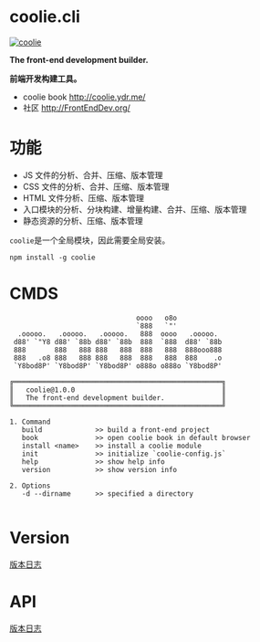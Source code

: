 # coolie.cli
[![coolie](https://img.shields.io/npm/v/coolie.svg?style=flat)](https://www.npmjs.com/package/coolie)

__The front-end development builder.__

__前端开发构建工具。__


- coolie book <http://coolie.ydr.me/>
- 社区 <http://FrontEndDev.org/>


# 功能
- JS 文件的分析、合并、压缩、版本管理
- CSS 文件的分析、合并、压缩、版本管理
- HTML 文件分析、压缩、版本管理
- 入口模块的分析、分块构建、增量构建、合并、压缩、版本管理
- 静态资源的分析、压缩、版本管理


`coolie`是一个全局模块，因此需要全局安装。

```
npm install -g coolie
```


# CMDS
```
                               oooo   o8o
                               `888   `"'
  .ooooo.   .ooooo.   .ooooo.   888  oooo   .ooooo.
 d88' `"Y8 d88' `88b d88' `88b  888  `888  d88' `88b
 888       888   888 888   888  888   888  888ooo888
 888   .o8 888   888 888   888  888   888  888    .o
 `Y8bod8P' `Y8bod8P' `Y8bod8P' o888o o888o `Y8bod8P'

╔═══════════════════════════════════════════════════╗
║   coolie@1.0.0                                    ║
║   The front-end development builder.              ║
╚═══════════════════════════════════════════════════╝

1. Command
   build             >> build a front-end project
   book              >> open coolie book in default browser
   install <name>    >> install a coolie module
   init              >> initialize `coolie-config.js`
   help              >> show help info
   version           >> show version info

2. Options
   -d --dirname      >> specified a directory
   
```


# Version
[版本日志](./version.md)


# API
[版本日志](./api.md)
